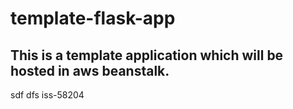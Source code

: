 # template-flask-app

## This is a template application which will be hosted in aws beanstalk.
sdf
dfs
iss-58204
